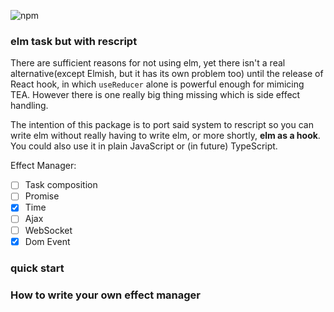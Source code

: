 ![npm](https://img.shields.io/npm/v/@wicke/retask?style=flat-square)

### elm task but with rescript

There are sufficient reasons for not using elm, yet there isn't a real alternative(except Elmish, but it has its own problem too) until the release of React hook, in which `useReducer` alone is powerful enough for mimicing TEA. However there is one really big thing missing which is side effect handling.

The intention of this package is to port said system to rescript so you can write elm without really having to write elm, or more shortly, **elm as a hook**. You could also use it in plain JavaScript or (in future) TypeScript.

Effect Manager:

- [ ] Task composition
- [ ] Promise
- [x] Time
- [ ] Ajax
- [ ] WebSocket
- [x] Dom Event

### quick start

### How to write your own effect manager
